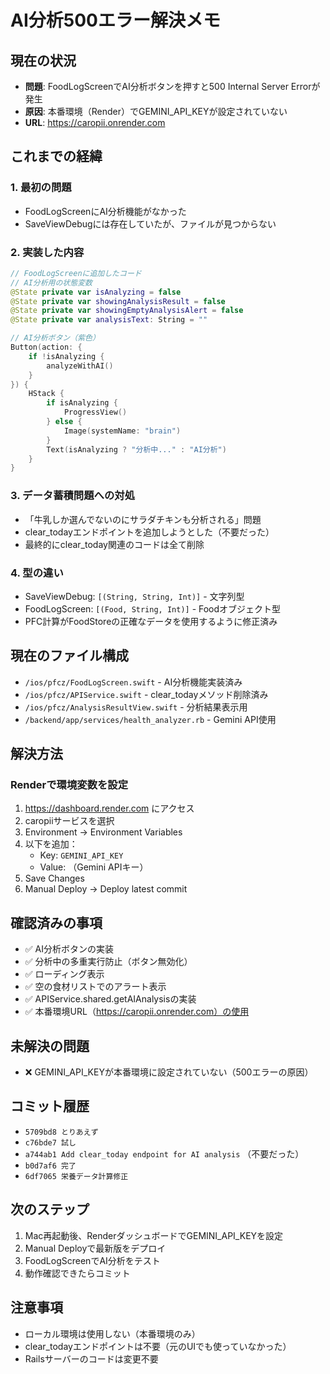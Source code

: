 # AI分析500エラー解決メモ

## 現在の状況
- **問題**: FoodLogScreenでAI分析ボタンを押すと500 Internal Server Errorが発生
- **原因**: 本番環境（Render）でGEMINI_API_KEYが設定されていない
- **URL**: https://caropii.onrender.com

## これまでの経緯

### 1. 最初の問題
- FoodLogScreenにAI分析機能がなかった
- SaveViewDebugには存在していたが、ファイルが見つからない

### 2. 実装した内容
```swift
// FoodLogScreenに追加したコード
// AI分析用の状態変数
@State private var isAnalyzing = false
@State private var showingAnalysisResult = false
@State private var showingEmptyAnalysisAlert = false
@State private var analysisText: String = ""

// AI分析ボタン（紫色）
Button(action: {
    if !isAnalyzing {
        analyzeWithAI()
    }
}) {
    HStack {
        if isAnalyzing {
            ProgressView()
        } else {
            Image(systemName: "brain")
        }
        Text(isAnalyzing ? "分析中..." : "AI分析")
    }
}
```

### 3. データ蓄積問題への対処
- 「牛乳しか選んでないのにサラダチキンも分析される」問題
- clear_todayエンドポイントを追加しようとした（不要だった）
- 最終的にclear_today関連のコードは全て削除

### 4. 型の違い
- SaveViewDebug: `[(String, String, Int)]` - 文字列型
- FoodLogScreen: `[(Food, String, Int)]` - Foodオブジェクト型
- PFC計算がFoodStoreの正確なデータを使用するように修正済み

## 現在のファイル構成
- `/ios/pfcz/FoodLogScreen.swift` - AI分析機能実装済み
- `/ios/pfcz/APIService.swift` - clear_todayメソッド削除済み
- `/ios/pfcz/AnalysisResultView.swift` - 分析結果表示用
- `/backend/app/services/health_analyzer.rb` - Gemini API使用

## 解決方法

### Renderで環境変数を設定
1. https://dashboard.render.com にアクセス
2. caropiiサービスを選択
3. Environment → Environment Variables
4. 以下を追加：
   - Key: `GEMINI_API_KEY`
   - Value: （Gemini APIキー）
5. Save Changes
6. Manual Deploy → Deploy latest commit

## 確認済みの事項
- ✅ AI分析ボタンの実装
- ✅ 分析中の多重実行防止（ボタン無効化）
- ✅ ローディング表示
- ✅ 空の食材リストでのアラート表示
- ✅ APIService.shared.getAIAnalysisの実装
- ✅ 本番環境URL（https://caropii.onrender.com）の使用

## 未解決の問題
- ❌ GEMINI_API_KEYが本番環境に設定されていない（500エラーの原因）

## コミット履歴
- `5709bd8 とりあえず`
- `c76bde7 試し`
- `a744ab1 Add clear_today endpoint for AI analysis` （不要だった）
- `b0d7af6 完了`
- `6df7065 栄養データ計算修正`

## 次のステップ
1. Mac再起動後、RenderダッシュボードでGEMINI_API_KEYを設定
2. Manual Deployで最新版をデプロイ
3. FoodLogScreenでAI分析をテスト
4. 動作確認できたらコミット

## 注意事項
- ローカル環境は使用しない（本番環境のみ）
- clear_todayエンドポイントは不要（元のUIでも使っていなかった）
- Railsサーバーのコードは変更不要